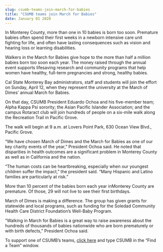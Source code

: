 ```yaml
---
slug: csumb-teams-join-march-for-babies
title: "CSUMB teams join March for Babies"
date: January 01 2020
---
```


<p>In Monterey County, more than one in 10 babies is born too soon. Premature babies often spend their first weeks in a newborn intensive care unit fighting for life, and often have lasting consequences such as vision and hearing loss or learning disabilities.
</p><p>Walkers in the March for Babies give hope to the more than half a million babies born too soon each year. The money raised through the annual event supports lifesaving research and community programs that help women have healthy, full&#45;term pregnancies and strong, healthy babies.
</p><p>Cal State Monterey Bay administrators, staff and students will join the effort on Sunday, April 12, when they represent the university at the March of Dimes’ annual March for Babies.
</p><p>On that day, CSUMB President Eduardo Ochoa and his five&#45;member team; Alpha Kappa Psi sorority; the Asian Pacific Islander Association; and the campus Rotaract club will join hundreds of people on a six&#45;mile walk along the Recreation Trail in Pacific Grove.
</p><p>The walk will begin at 9 a.m. at Lovers Point Park, 630 Ocean View Blvd., Pacific Grove.
</p><p>“We have chosen March of Dimes and the March for Babies as one of our key charity events of the year,” President Ochoa said. He noted that disparities in health outcomes are a significant problem in Monterey County as well as in California and the nation.
</p><p>“The human costs can be heartbreaking, especially when our youngest children suffer the impact,” the president said. “Many Hispanic and Latino families are particularly at risk.”
</p><p>More than 10 percent of the babies born each year inMonterey County are premature. Of those, 29 will not live to see their first birthdays.
</p><p>March of Dimes is making a difference. The group has given grants for statewide and local programs, such as funding for the Soledad Community Health Care District Foundation’s Well&#45;Baby Program.
</p><p>“Walking in March for Babies is a great way to raise awareness about the hundreds of thousands of babies nationwide who are born prematurely or with birth defects,” President Ochoa said.
</p><p>To support one of CSUMB’s teams, <a href="https://www.marchforbabies.org/Home/SearchToDonate">click here</a> and type CSUMB in the “Find a Team” window.
</p>
